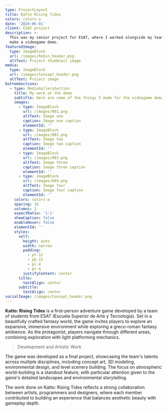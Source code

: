 ```yaml
---
type: ProjectLayout
title: Katto Rising Tides
colors: colors-a
date: '2024-06-01'
client: ESAT project
description: >-
  This was my senior project for ESAT, where I worked alongside my teammates to
  make a videogame demo.
featuredImage:
  type: ImageBlock
  url: /images/Robin_header.png
  altText: Project thumbnail image
media:
  type: ImageBlock
  url: /images/Concept_header.png
  altText: Project image
bottomSections:
  - type: MediaGallerySection
    title: My work at the demo
    subtitle: Here are some of the things I made for the videogame demo
    images:
      - type: ImageBlock
        url: /images/001.png
        altText: Image one
        caption: Image one caption
        elementId: ''
      - type: ImageBlock
        url: /images/002.png
        altText: Image two
        caption: Image two caption
        elementId: ''
      - type: ImageBlock
        url: /images/003.png
        altText: Image three
        caption: Image three caption
        elementId: ''
      - type: ImageBlock
        url: /images/004.png
        altText: Image four
        caption: Image four caption
        elementId: ''
    colors: colors-a
    spacing: 16
    columns: 2
    aspectRatio: '1:1'
    showCaption: false
    enableHover: false
    elementId: ''
    styles:
      self:
        height: auto
        width: narrow
        padding:
          - pt-12
          - pb-12
          - pl-4
          - pr-4
        justifyContent: center
      title:
        textAlign: center
      subtitle:
        textAlign: center
socialImage: /images/Concept_header.png
---
```

**Katto: Rising Tides** is a first-person adventure game developed by a team of students from ESAT (Escuela Superior de Arte y Tecnología). Set in a beautifully crafted fantasy world, the game invites players to explore an expansive, immersive environment while exploring a greco-roman fantasy ambience. As the protagonist, players navigate through different areas, combining exploration with light platforming mechanics.

> Development and Artistic Work

The game was developed as a final project, showcasing the team's talents across multiple disciplines, including concept art, 3D modeling, environmental design, and level scenery building. The focus on atmospheric world-building is a standout feature, with particular attention given to the game's detailed landscapes and environmental storytelling.

The work done on Katto: Rising Tides reflects a strong collaboration between artists, programmers and designers, where each member contributed to building an experience that balances aesthetic beauty with gameplay depth.

